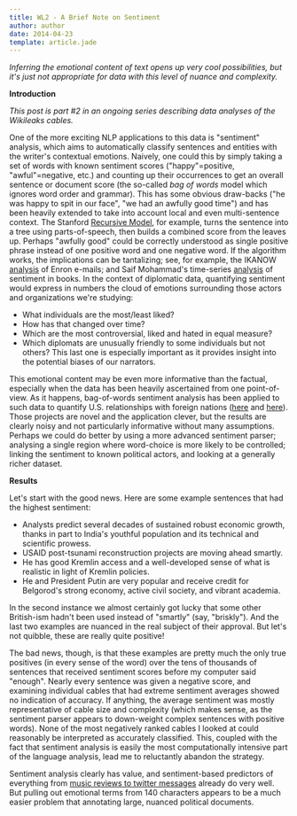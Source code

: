 ```yaml
---
title: WL2 - A Brief Note on Sentiment
author: author
date: 2014-04-23
template: article.jade
---
```


*Inferring the emotional content of text opens up very cool possibilities, but it's just not appropriate for data with this level of nuance and complexity.*

<span class="more">

**Introduction**

*This post is part #2 in an ongoing series describing data analyses of the Wikileaks cables.*

One of the more exciting NLP applications to this data is "sentiment" analysis, which aims to automatically classify sentences and entities with the writer's contextual emotions. Naively, one could this by simply taking a set of words with known sentiment scores ("happy"=positive, "awful"=negative, etc.) and counting up their occurrences to get an overall sentence or document score (the so-called _bag of words_ model which ignores word order and grammar). This has some obvious draw-backs ("he was happy to spit in our face", "we had an awfully good time") and has been heavily extended to take into account local and even multi-sentence context. The Stanford [Recursive Model](http://nlp.stanford.edu/sentiment/), for example, turns the sentence into a tree using parts-of-speech, then builds a combined score from the leaves up. Perhaps "awfully good" could be correctly understood as single positive phrase instead of one positive word and one negative word. If the algorithm works, the implications can be tantalizing; see, for example, the IKANOW [analysis](http://www.ikanow.com/making-the-most-of-sentiment-scores-with-ikanow-and-r/) of Enron e-mails; and Saif Mohammad's time-series [analysis](http://www.saifmohammad.com/WebDocs/NRC-TechReport-emotions-in-books-and-mail.pdf) of sentiment in books. In the context of diplomatic data, quantifying sentiment would express in numbers the cloud of emotions surrounding those actors and organizations we're studying:

* What individuals are the most/least liked?
* How has that changed over time?
* Which are the most controversial, liked and hated in equal measure?
* Which diplomats are unusually friendly to some individuals but not others? This last one is especially important as it provides insight into the potential biases of our narrators.

This emotional content may be even more informative than the factual, especially when the data has been heavily ascertained from one point-of-view. As it happens, bag-of-words sentiment analysis has been applied to such data to quantify U.S. relationships with foreign nations ([here](http://www.technologyreview.com/view/423601/automated-processing-of-wikileaks-cables-reveals-us-friends-foes/) and [here](http://vikparuchuri.com/blog/tracking-us-sentiments-over-time-in/)). Those projects are novel and the application clever, but the results are clearly noisy and not particularly informative without many assumptions. Perhaps we could do better by using a more advanced sentiment parser; analysing a single region where word-choice is more likely to be controlled; linking the sentiment to known political actors, and looking at a generally richer dataset.

**Results**

Let's start with the good news. Here are some example sentences that had the highest sentiment:

* Analysts predict several decades of sustained robust economic growth, thanks in part to India's youthful population and its technical and scientific prowess.
* USAID post-tsunami reconstruction projects are moving ahead smartly.
* He has good Kremlin access and a well-developed sense of what is realistic in light of Kremlin policies.
* He and President Putin are very popular and receive credit for Belgorod's strong economy, active civil society, and vibrant academia.

In the second instance we almost certainly got lucky that some other British-ism hadn't been used instead of "smartly" (say, "briskly"). And the last two examples are nuanced in the real subject of their approval. But let's not quibble, these are really quite positive!

The bad news, though, is that these examples are pretty much the only true positives (in every sense of the word) over the tens of thousands of sentences that received sentiment scores before my computer said "enough". Nearly every sentence was given a negative score, and examining individual cables that had extreme sentiment averages showed no indication of accuracy. If anything, the average sentiment was mostly representative of cable size and complexity (which makes sense, as the sentiment parser appears to down-weight complex sentences with positive words). None of the most negatively ranked cables I looked at could reasonably be interpreted as accurately classified. This, coupled with the fact that sentiment analysis is easily the most computationally intensive part of the language analysis, lead me to reluctantly abandon the strategy.

Sentiment analysis clearly has value, and sentiment-based predictors of everything from [music reviews to twitter messages](http://www.lct-master.org/files/MullenSentimentCourseSlides.pdf) already do very well. But pulling out emotional terms from 140 characters appears to be a much easier problem that annotating large, nuanced political documents.
